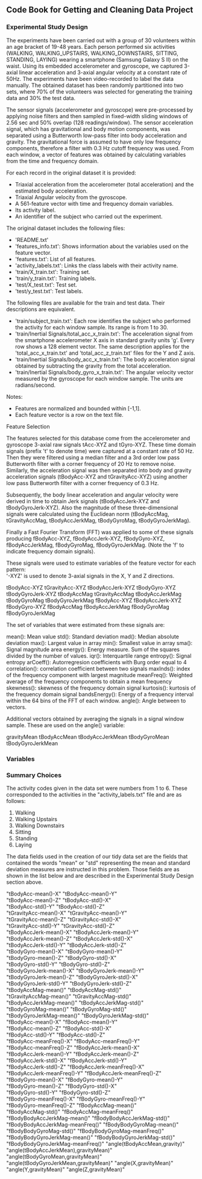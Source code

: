 ## Code Book for Getting and Cleaning Data Project

### Experimental Study Design
The experiments have been carried out with a group of 30 volunteers within an age bracket of 19-48 years. Each person performed six activities (WALKING, WALKING_UPSTAIRS, WALKING_DOWNSTAIRS, SITTING, STANDING, LAYING) wearing a smartphone (Samsung Galaxy S II) on the waist. Using its embedded accelerometer and gyroscope, we captured 3-axial linear acceleration and 3-axial angular velocity at a constant rate of 50Hz. The experiments have been video-recorded to label the data manually. The obtained dataset has been randomly partitioned into two sets, where 70% of the volunteers was selected for generating the training data and 30% the test data. 

The sensor signals (accelerometer and gyroscope) were pre-processed by applying noise filters and then sampled in fixed-width sliding windows of 2.56 sec and 50% overlap (128 readings/window). The sensor acceleration signal, which has gravitational and body motion components, was separated using a Butterworth low-pass filter into body acceleration and gravity. The gravitational force is assumed to have only low frequency components, therefore a filter with 0.3 Hz cutoff frequency was used. From each window, a vector of features was obtained by calculating variables from the time and frequency domain.

For each record in the original dataset it is provided: 
- Triaxial acceleration from the accelerometer (total acceleration) and the estimated body acceleration. 
- Triaxial Angular velocity from the gyroscope. 
- A 561-feature vector with time and frequency domain variables. 
- Its activity label. 
- An identifier of the subject who carried out the experiment.

The original dataset includes the following files:
- 'README.txt'
- 'features_info.txt': Shows information about the variables used on the feature vector.
- 'features.txt': List of all features.
- 'activity_labels.txt': Links the class labels with their activity name.
- 'train/X_train.txt': Training set.
- 'train/y_train.txt': Training labels.
- 'test/X_test.txt': Test set.
- 'test/y_test.txt': Test labels.

The following files are available for the train and test data. Their descriptions are equivalent. 
- 'train/subject_train.txt': Each row identifies the subject who performed the activity for each window sample. Its range is from 1 to 30. 
- 'train/Inertial Signals/total_acc_x_train.txt': The acceleration signal from the smartphone accelerometer X axis in standard gravity units 'g'. Every row shows a 128 element vector. The same description applies for the 'total_acc_x_train.txt' and 'total_acc_z_train.txt' files for the Y and Z axis. 
- 'train/Inertial Signals/body_acc_x_train.txt': The body acceleration signal obtained by subtracting the gravity from the total acceleration. 
- 'train/Inertial Signals/body_gyro_x_train.txt': The angular velocity vector measured by the gyroscope for each window sample. The units are radians/second. 

Notes: 
- Features are normalized and bounded within [-1,1].
- Each feature vector is a row on the text file.

Feature Selection 

The features selected for this database come from the accelerometer and gyroscope 3-axial raw signals tAcc-XYZ and tGyro-XYZ. These time domain signals (prefix 't' to denote time) were captured at a constant rate of 50 Hz. Then they were filtered using a median filter and a 3rd order low pass Butterworth filter with a corner frequency of 20 Hz to remove noise. Similarly, the acceleration signal was then separated into body and gravity acceleration signals (tBodyAcc-XYZ and tGravityAcc-XYZ) using another low pass Butterworth filter with a corner frequency of 0.3 Hz. 

Subsequently, the body linear acceleration and angular velocity were derived in time to obtain Jerk signals (tBodyAccJerk-XYZ and tBodyGyroJerk-XYZ). Also the magnitude of these three-dimensional signals were calculated using the Euclidean norm (tBodyAccMag, tGravityAccMag, tBodyAccJerkMag, tBodyGyroMag, tBodyGyroJerkMag). 

Finally a Fast Fourier Transform (FFT) was applied to some of these signals producing fBodyAcc-XYZ, fBodyAccJerk-XYZ, fBodyGyro-XYZ, fBodyAccJerkMag, fBodyGyroMag, fBodyGyroJerkMag. (Note the 'f' to indicate frequency domain signals). 

These signals were used to estimate variables of the feature vector for each pattern:  
'-XYZ' is used to denote 3-axial signals in the X, Y and Z directions.

tBodyAcc-XYZ
tGravityAcc-XYZ
tBodyAccJerk-XYZ
tBodyGyro-XYZ
tBodyGyroJerk-XYZ
tBodyAccMag
tGravityAccMag
tBodyAccJerkMag
tBodyGyroMag
tBodyGyroJerkMag
fBodyAcc-XYZ
fBodyAccJerk-XYZ
fBodyGyro-XYZ
fBodyAccMag
fBodyAccJerkMag
fBodyGyroMag
fBodyGyroJerkMag

The set of variables that were estimated from these signals are: 

mean(): Mean value
std(): Standard deviation
mad(): Median absolute deviation 
max(): Largest value in array
min(): Smallest value in array
sma(): Signal magnitude area
energy(): Energy measure. Sum of the squares divided by the number of values. 
iqr(): Interquartile range 
entropy(): Signal entropy
arCoeff(): Autorregresion coefficients with Burg order equal to 4
correlation(): correlation coefficient between two signals
maxInds(): index of the frequency component with largest magnitude
meanFreq(): Weighted average of the frequency components to obtain a mean frequency
skewness(): skewness of the frequency domain signal 
kurtosis(): kurtosis of the frequency domain signal 
bandsEnergy(): Energy of a frequency interval within the 64 bins of the FFT of each window.
angle(): Angle between to vectors.

Additional vectors obtained by averaging the signals in a signal window sample. These are used on the angle() variable:

gravityMean
tBodyAccMean
tBodyAccJerkMean
tBodyGyroMean
tBodyGyroJerkMean

### Variables

### Summary Choices

The activity codes given in the data set were numbers from 1 to 6.  These corresponded to the activities in the "activity_labels.txt" file and are as follows:
1. Walking
2. Walking Upstairs
3. Walking Downstairs
4. Sitting
5. Standing
6. Laying

The data fields used in the creation of our tidy data set are the fields that contained the words "mean" or "std" representing the mean and standard deviation measures are instructed in this problem.  Those fields are as shown in the list below and are described in the Experimental Study Design section above.

"tBodyAcc-mean()-X"                    "tBodyAcc-mean()-Y"                   
"tBodyAcc-mean()-Z"                    "tBodyAcc-std()-X"                    
"tBodyAcc-std()-Y"                     "tBodyAcc-std()-Z"                    
"tGravityAcc-mean()-X"                 "tGravityAcc-mean()-Y"                
"tGravityAcc-mean()-Z"                 "tGravityAcc-std()-X"                 
"tGravityAcc-std()-Y"                  "tGravityAcc-std()-Z"                 
"tBodyAccJerk-mean()-X"                "tBodyAccJerk-mean()-Y"               
"tBodyAccJerk-mean()-Z"                "tBodyAccJerk-std()-X"                
"tBodyAccJerk-std()-Y"                 "tBodyAccJerk-std()-Z"                
"tBodyGyro-mean()-X"                   "tBodyGyro-mean()-Y"                  
"tBodyGyro-mean()-Z"                   "tBodyGyro-std()-X"                   
"tBodyGyro-std()-Y"                    "tBodyGyro-std()-Z"                   
"tBodyGyroJerk-mean()-X"               "tBodyGyroJerk-mean()-Y"              
"tBodyGyroJerk-mean()-Z"               "tBodyGyroJerk-std()-X"               
"tBodyGyroJerk-std()-Y"                "tBodyGyroJerk-std()-Z"               
"tBodyAccMag-mean()"                   "tBodyAccMag-std()"                   
"tGravityAccMag-mean()"                "tGravityAccMag-std()"                
"tBodyAccJerkMag-mean()"               "tBodyAccJerkMag-std()"               
"tBodyGyroMag-mean()"                  "tBodyGyroMag-std()"                  
"tBodyGyroJerkMag-mean()"              "tBodyGyroJerkMag-std()"              
"fBodyAcc-mean()-X"                    "fBodyAcc-mean()-Y"                   
"fBodyAcc-mean()-Z"                    "fBodyAcc-std()-X"                    
"fBodyAcc-std()-Y"                     "fBodyAcc-std()-Z"                    
"fBodyAcc-meanFreq()-X"                "fBodyAcc-meanFreq()-Y"               
"fBodyAcc-meanFreq()-Z"                "fBodyAccJerk-mean()-X"               
"fBodyAccJerk-mean()-Y"                "fBodyAccJerk-mean()-Z"               
"fBodyAccJerk-std()-X"                 "fBodyAccJerk-std()-Y"                
"fBodyAccJerk-std()-Z"                 "fBodyAccJerk-meanFreq()-X"           
"fBodyAccJerk-meanFreq()-Y"            "fBodyAccJerk-meanFreq()-Z"           
"fBodyGyro-mean()-X"                   "fBodyGyro-mean()-Y"                  
"fBodyGyro-mean()-Z"                   "fBodyGyro-std()-X"                   
"fBodyGyro-std()-Y"                    "fBodyGyro-std()-Z"                   
"fBodyGyro-meanFreq()-X"               "fBodyGyro-meanFreq()-Y"              
"fBodyGyro-meanFreq()-Z"               "fBodyAccMag-mean()"                  
"fBodyAccMag-std()"                    "fBodyAccMag-meanFreq()"              
"fBodyBodyAccJerkMag-mean()"           "fBodyBodyAccJerkMag-std()"           
"fBodyBodyAccJerkMag-meanFreq()"       "fBodyBodyGyroMag-mean()"             
"fBodyBodyGyroMag-std()"               "fBodyBodyGyroMag-meanFreq()"         
"fBodyBodyGyroJerkMag-mean()"          "fBodyBodyGyroJerkMag-std()"          
"fBodyBodyGyroJerkMag-meanFreq()"      "angle(tBodyAccMean,gravity)"         
"angle(tBodyAccJerkMean),gravityMean)" "angle(tBodyGyroMean,gravityMean)"    
"angle(tBodyGyroJerkMean,gravityMean)" "angle(X,gravityMean)"                
"angle(Y,gravityMean)"                 "angle(Z,gravityMean)"    
